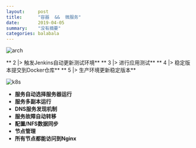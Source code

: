 ```yaml
---
layout:     post
title:      "容器  &&  微服务"
date:       2019-04-05
summary:    "没有摘要"
categories: balabala
---
```


![arch](https://m-pub.oss-cn-hongkong.aliyuncs.com/img/2019/ash/arch.png)


** 2 |> 触发Jenkins自动更新测试环境**
** 3 |> 进行应用测试**
** 4 |> 稳定版本提交到Docker仓库**
** 5 |> 生产环境更新稳定版本**






![k8s](https://m-pub.oss-cn-hongkong.aliyuncs.com/img/2019/ash/k8s.png)

* **服务自动选择服务器运行**
* **服务多副本运行**
* **DNS服务发现机制**
* **服务故障自动转移**
* **配置/NFS数据同步**
* **节点管理**
* **所有节点都能访问到Nginx**



